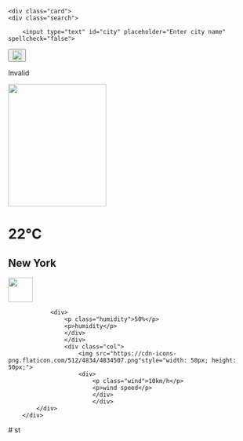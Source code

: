 
<!DOCTYPE html>
<html>
<head>
    <meta name="viewport" content="width=device-width, initial-scale=1.0">
    <title> Weather App - Easy Tutorials</title>
<link rel="stylesheet" href="style.css">
</head>
<body>

    <div class="card">
    <div class="search">

        <input type="text" id="city" placeholder="Enter city name" spellcheck="false">
<button> <img src="https://encrypted-tbn0.gstatic.com/images?q=tbn:ANd9GcSyi_CVTmoL1ITHFxQkfLwvj93hcsgA1Olkhg&s" style="width: 20px; height: 20px;"></button>
    </div>
    <div class="error">
        <p>Invalid </p>
    </div>
    <div class="Weather">
        <img src="https://cdn-icons-png.flaticon.com/512/6142/6142570.png" class="weather-icon" style="width: 200px; height: 250px;">
        <h1 class="temp">22°C</h1>
        <h2 class="city" > New York</h2>
        <div class="details">
            <div class="col">
                <img src="https://cdn-icons-png.freepik.com/256/7614/7614405.png?semt=ais_hybrid" style="width: 50px; height: 50px;">

                <div>
                    <p class="humidity">50%</p>
                    <p>humidity</p>
                    </div>
                    </div>
                    <div class="col">
                        <img src="https://cdn-icons-png.flaticon.com/512/4834/4834507.png"style="width: 50px; height: 50px;">
                        <div>
                            <p class="wind">10km/h</p>
                            <p>wind speed</p>
                            </div>
                            </div>
            </div>
        </div>
</div>

<script> 

const apiKey = "5b1112495dbef260ec08d56ab3413bc8";
const apiUrl = "https://api.openweathermap.org/data/2.5/weather?units=metric&q=";

const searchBox = document.querySelector(".search input");
const searchBtn = document.querySelector(".search button");
const weatherIcon = document.querySelector(".weather-icon");

async function CheckWeather(city){
    const respons = await fetch(apiUrl + city + `&appid=${apiKey}`);
    if(respons.status == 404) {
        document.querySelector(".error").style.display = "block";
        document.querySelector(".weather").style.display = "none";
    }else{

    }
var data = await respons.json();

document.querySelector(".city").innerHTML = data.name;
document.querySelector(".temp").innerHTML = Math.round(data.main.temp) + "°C";
document.querySelector(".humidity").innerHTML = data.main.humidity  + "%";
document.querySelector(".wind").innerHTML = data.wind.speed + "km/h" ;

if(data.weather[0].main == "cloud"){
    weatherIcon.src = "cloud.png.png";
}
else if(data.weather[0].main == "clear"){
    weatherIcon.src = "clear.png.webg";
}
else if(data.weather[0].main == "Rain"){
    weatherIcon.src = "rain.png.png";
}

else if(data.weather[0].main == "Drizzle"){
    weatherIcon.src = "drizzle.png.png";
}

else if(data.weather[0].main == "Mist"){
    weatherIcon.src = "mist.png.png";
}
    
    
    document.querySelector(".weather").style.display = "block";

    document.querySelector(".error").style.display = "none";

    }
    
searchBtn.addEventListener("click",()=>{
    CheckWeather(searchBox.value);
}) 
</script>
</body>
</html>
# st
